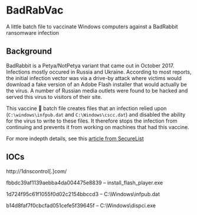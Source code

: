 # BadRabVac
A little batch file to vaccinate Windows computers against a BadRabbit ransomware infection

## Background
BadRabbit is a Petya/NotPetya  variant that came out in October 2017. Infections mostly occured in Russia and Ukraine. According to most reports, the initial infection vector was via a drive-by attack where victims would download a fake version of an Adobe Flash installer that would actually be the virus. A number of Russian media outlets were found to be hacked and served this virus to visitors of their site.

This vaccine :syringe: batch file creates files that an infection relied upon (`C:\windows\infpub.dat` and `C:\Windows\cscc.dat`) and disabled the ability for the virus to write to these files. It therefore stops the infection from continuing and prevents it from working on machines that had this vaccine.  

For more indepth details, see this [article from SecureList](https://securelist.com/bad-rabbit-ransomware/82851/)

## IOCs
http://1dnscontrol[.]com/

fbbdc39af1139aebba4da004475e8839 – install_flash_player.exe

1d724f95c61f1055f0d02c2154bbccd3 – C:\Windows\infpub.dat

b14d8faf7f0cbcfad051cefe5f39645f – C:\Windows\dispci.exe
